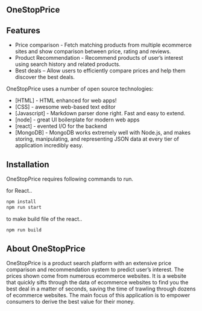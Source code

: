 
## OneStopPrice

## Features
- Price comparison - Fetch matching products from multiple ecommerce sites and show comparison between price, rating and reviews.
- Product Recommendation - Recommend products of user’s interest using search history and related products.
- Best deals – Allow users to efficiently compare prices and help them discover the best deals.

OneStopPrice uses a number of open source technologies:

- [HTML] - HTML enhanced for web apps!
- [CSS] - awesome web-based text editor
- [Javascript] - Markdown parser done right. Fast and easy to extend.
- [node] - great UI boilerplate for modern web apps
- [react] - evented I/O for the backend
- [MongoDB] - MongoDB works extremely well with Node.js, and makes storing, manipulating, and representing JSON data at every tier of application incredibly easy.

## Installation

OneStopPrice requires following commands to run.

for React..

```sh
npm install
npm run start
```

to make build file of the react..

```sh
npm run build
```

## About OneStopPrice
OneStopPrice is a product search platform with an extensive price comparison and recommendation system to predict user’s interest. The prices shown come from numerous ecommerce websites. It is a website that quickly sifts through the data of ecommerce websites to find you the best deal in a matter of seconds, saving the time of trawling through dozens of ecommerce websites. The main focus of this application is to empower consumers to derive the best value for their money.



